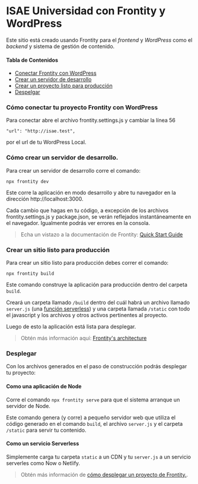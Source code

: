 # ISAE Universidad con Frontity y WordPress

Este sitio está creado usando Frontity para el _frontend_ y _WordPress_ como el _backend_ y sistema de gestión de contenido.

#### Tabla de Contenidos

- [Conectar Frontity con WordPress](#conectar-frontity-wp)
- [Crear un servidor de desarrollo](#launch-a-development-server)
- [Crear un proyecto listo para producción](#create-a-production-ready-build)
- [Despelgar](#deploy)

### Cómo conectar tu proyecto Frontity con WordPress

Para conectar abre el archivo frontity.settings.js y cambiar la línea 56

```
"url": "http://isae.test",
```

por el url de tu WordPress Local.

### Cómo crear un servidor de desarrollo.

Para crear un servidor de desarrollo corre el comando:

```
npx frontity dev
```

Este corre la aplicación en modo desarrollo y abre tu navegador en la dirección http://localhost:3000.

Cada cambio que hagas en tu código, a excepción de los archivos frontity.settings.js y package.json, se verán reflejados instantáneamente en el navegador. Igualmente podrás ver errores en la consola.

> Echa un vistazo a la documentación de Frontity: [Quick Start Guide](https://docs.frontity.org/getting-started/quick-start-guide)

### Crear un sitio listo para producción

Para crear un sitio listo para producción debes correr el comando:

```
npx frontity build
```

Este comando construye la aplicación para producción dentro del carpeta `build`.

Creará un carpeta llamado `/build` dentro del cuál habrá un archivo llamado `server.js` (una [función serverless](https://vercel.com/docs/v2/serverless-functions/introduction)) y una carpeta llamada `/static` con todo el javascript y los archivos y otros activos pertinentes al proyecto.

Luego de esto la aplicación está lista para desplegar.

> Obtén más información aquí: [Frontity's architecture](https://docs.frontity.org/architecture)

### Desplegar

Con los archivos generados en el paso de construcción podrás desplegar tu proyecto:

#### Como una aplicación de Node

Corre el comando `npx frontity serve` para que el sistema arranque un servidor de Node.

Este comando genera (y corre) a pequeño servidor web que utiliza el código generado en el comando `build`, el archivo `server.js` y el carpeta `/static` para servir tu contenido.

#### Como un servicio Serverless

Simplemente carga tu carpeta `static` a un CDN y tu `server.js` a un servicio serverles como Now o Netlify.

> Obtén más información de [cómo desplegar un proyecto de Frontity.](https://docs.frontity.org/deployment).
